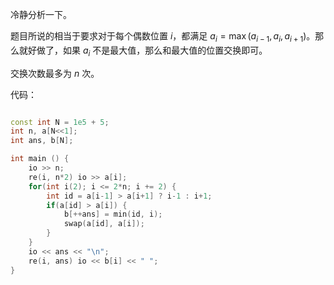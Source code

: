 冷静分析一下。

题目所说的相当于要求对于每个偶数位置 $i$，都满足 $a_i = \max{(a_{i-1},a_i, a_{i+1})}$。那么就好做了，如果 $a_i$ 不是最大值，那么和最大值的位置交换即可。

交换次数最多为 $n$ 次。

代码：

```cpp

const int N = 1e5 + 5;
int n, a[N<<1];
int ans, b[N];

int main () {
	io >> n;
	re(i, n*2) io >> a[i]; 
	for(int i(2); i <= 2*n; i += 2) {
		int id = a[i-1] > a[i+1] ? i-1 : i+1;
		if(a[id] > a[i]) {
			b[++ans] = min(id, i);
			swap(a[id], a[i]);
		}
	}
	io << ans << "\n";
	re(i, ans) io << b[i] << " ";
}
```
